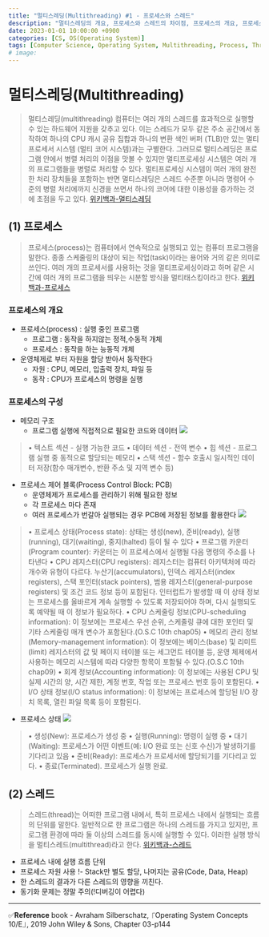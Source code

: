```yaml
---
title: "멀티스레딩(Multithreading) #1 - 프로세스와 스레드"
description: "멀티스레딩의 개요, 프로세스와 스레드의 차이점, 프로세스의 개요, 프로세스의 구성, 프로세스 제어 블록, 프로세스 상태"
date: 2023-01-01 10:00:00 +0900
categories: [CS, OS(Operating System)]
tags: [Computer Science, Operating System, Multithreading, Process, Thread]
# image:
---
```


# 멀티스레딩(Multithreading)
>멀티스레딩(multithreading) 
 컴퓨터는 여러 개의 스레드를 효과적으로 실행할 수 있는 하드웨어 지원을 갖추고 있다. 이는 스레드가 모두 같은 주소 공간에서 동작하여 하나의 CPU 캐시 공유 집합과 하나의 변환 색인 버퍼 (TLB)만 있는 멀티프로세서 시스템 (멀티 코어 시스템)과는 구별한다. 그러므로 멀티스레딩은 프로그램 안에서 병렬 처리의 이점을 맛볼 수 있지만 멀티프로세싱 시스템은 여러 개의 프로그램들을 병렬로 처리할 수 있다. 멀티프로세싱 시스템이 여러 개의 완전한 처리 장치들을 포함하는 반면 멀티스레딩은 스레드 수준뿐 아니라 명령어 수준의 병렬 처리에까지 신경을 쓰면서 하나의 코어에 대한 이용성을 증가하는 것에 초점을 두고 있다. [위키백과-멀티스레딩](https://ko.wikipedia.org/wiki/%EB%A9%80%ED%8B%B0%EC%8A%A4%EB%A0%88%EB%94%A9)


## (1) 프로세스
> 프로세스(process)는 컴퓨터에서 연속적으로 실행되고 있는 컴퓨터 프로그램을 말한다. 종종 스케줄링의 대상이 되는 작업(task)이라는 용어와 거의 같은 의미로 쓰인다. 여러 개의 프로세서를 사용하는 것을 멀티프로세싱이라고 하며 같은 시간에 여러 개의 프로그램을 띄우는 시분할 방식을 멀티태스킹이라고 한다. [위키백과-프로세스](https://ko.wikipedia.org/wiki/%ED%94%84%EB%A1%9C%EC%84%B8%EC%8A%A4)
	
### 프로세스의 개요
- 프로세스(process) : 실행 중인 프로그램 
	- 프로그램 : 동작을 하지않는 정적,수동적 개체
    - 프로세스 : 동작을 하는 능동적 개체
- 운영체제로 부터 자원을 할당 받아서 동작한다
	- 자원 : CPU, 메모리, 입출력 장치, 파일 등
    - 동작 : CPU가 프로세스의 명령을 실행
    
### 프로세스의 구성
- 메모리 구조
	- 프로그램 실행에 직접적으로 필요한 코드와 데이터
![](https://velog.velcdn.com/images/sicksong/post/c272378d-6844-496f-a180-6177a6d3f0cf/image.png)

> • 텍스트 섹션 - 실행 가능한 코드
• 데이터 섹션 - 전역 변수
• 힙 섹션 - 프로그램 실행 중 동적으로 할당되는 메모리
• 스택 섹션 - 함수 호출시 일시적인 데이터 저장(함수 매개변수, 반환 주소 및 지역 변수 등)

- 프로세스 제어 블록(Process Control Block: PCB)
	- 운영체제가 프로세스를 관리하기 위해 필요한 정보
    - 각 프로세스 마다 존재
    - 여러 프로세스가 번갈아 실행되는 경우 PCB에 저장된 정보를 활용한다
![](https://velog.velcdn.com/images/sicksong/post/678a8552-8839-4d57-a59a-4c2dac6181d9/image.png)

> • 프로세스 상태(Process state): 상태는 생성(new), 준비(ready), 실행(running), 대기(waiting), 중지(halted) 등이 될 수 있다
• 프로그램 카운터(Program counter):  카운터는 이 프로세스에서 실행될 다음 명령의 주소를 나타낸다
• CPU 레지스터(CPU registers):  레지스터는 컴퓨터 아키텍처에 따라 개수와 유형이 다르다. 누산기(accumulators), 인덱스 레지스터(index registers), 스택 포인터(stack pointers), 범용 레지스터(general-purpose registers) 및 조건 코드 정보 등이 포함된다. 인터럽트가 발생할 때 이 상태 정보는 프로세스를 올바르게 계속 실행할 수 있도록 저장되어야 하며, 다시 실행되도록 예약될 때 이 정보가 필요하다.
• CPU 스케줄링 정보(CPU-scheduling information):  이 정보에는 프로세스 우선 순위, 스케줄링 큐에 대한 포인터 및 기타 스케줄링 매개 변수가 포함된다.(O.S.C 10th chap05)
• 메모리 관리 정보(Memory-management information):  이 정보에는 베이스(base) 및 리미트(limit) 레지스터의 값 및 페이지 테이블 또는 세그먼트 테이블 등, 운영 체제에서 사용하는 메모리 시스템에 따라 다양한 항목이 포함될 수 있다.(O.S.C 10th chap09)
• 회계 정보(Accounting information):  이 정보에는 사용된 CPU 및 실제 시간의 양, 시간 제한, 계정 번호, 작업 또는 프로세스 번호 등이 포함된다.
• I/O 상태 정보(I/O status information):  이 정보에는 프로세스에 할당된 I/O 장치 목록, 열린 파일 목록 등이 포함된다.

- 프로세스 상태
![](https://velog.velcdn.com/images/sicksong/post/eefcb972-a60c-4e70-a29a-f8dc1c75a9d4/image.png)

> • 생성(New): 프로세스가 생성 중
• 실행(Running): 명령이 실행 중
• 대기(Waiting): 프로세스가 어떤 이벤트(예: I/O 완료 또는 신호 수신)가 발생하기를 기다리고 있음
• 준비(Ready): 프로세스가 프로세서에 할당되기를 기다리고 있다.
• 종료(Terminated). 프로세스가 실행 완료.

## (2) 스레드
> 스레드(thread)는 어떠한 프로그램 내에서, 특히 프로세스 내에서 실행되는 흐름의 단위를 말한다. 일반적으로 한 프로그램은 하나의 스레드를 가지고 있지만, 프로그램 환경에 따라 둘 이상의 스레드를 동시에 실행할 수 있다. 이러한 실행 방식을 멀티스레드(multithread)라고 한다. [위키백과-스레드](https://ko.wikipedia.org/wiki/%EC%8A%A4%EB%A0%88%EB%93%9C_(%EC%BB%B4%ED%93%A8%ED%8C%85))

- 프로세스 내에 실행 흐름 단위
- 프로세스 자원 사용
!- Stack만 별도 할당, 나머지는 공유(Code, Data, Heap)
- 한 스레드의 결과가 다른 스레드의 영향을 끼친다.
- 동기화 문제는 정말 주의(!디버깅이 어렵다)


---
✅**Reference**
book - Avraham Silberschatz, ⎾Operating System Concepts 10/E⏌, 2019 John Wiley & Sons, Chapter 03-p144